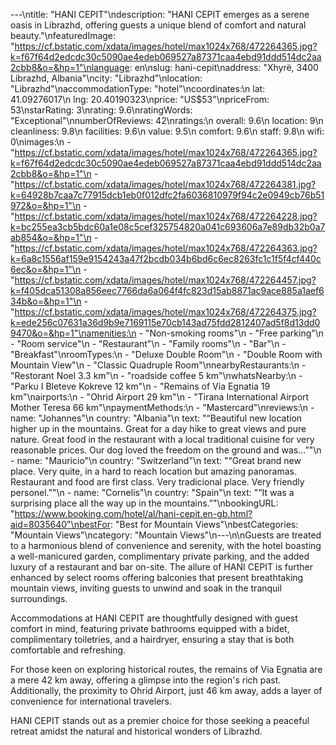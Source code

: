 ---\ntitle: "HANI CEPIT"\ndescription: "HANI CEPIT emerges as a serene oasis in Librazhd, offering guests a unique blend of comfort and natural beauty."\nfeaturedImage: "https://cf.bstatic.com/xdata/images/hotel/max1024x768/472264365.jpg?k=f67f64d2edcdc30c5090ae4edeb069527a87371caa4ebd91ddd514dc2aa2cbb8&o=&hp=1"\nlanguage: en\nslug: hani-cepit\naddress: "Xhyrë, 3400 Librazhd, Albania"\ncity: "Librazhd"\nlocation: "Librazhd"\naccommodationType: "hotel"\ncoordinates:\n  lat: 41.09276017\n  lng: 20.40190323\nprice: "US$53"\npriceFrom: 53\nstarRating: 3\nrating: 9.6\nratingWords: "Exceptional"\nnumberOfReviews: 42\nratings:\n  overall: 9.6\n  location: 9\n  cleanliness: 9.8\n  facilities: 9.6\n  value: 9.5\n  comfort: 9.6\n  staff: 9.8\n  wifi: 0\nimages:\n  - "https://cf.bstatic.com/xdata/images/hotel/max1024x768/472264365.jpg?k=f67f64d2edcdc30c5090ae4edeb069527a87371caa4ebd91ddd514dc2aa2cbb8&o=&hp=1"\n  - "https://cf.bstatic.com/xdata/images/hotel/max1024x768/472264381.jpg?k=64928b7caa7c77915dcb1eb0f012dfc2fa6036810979f94c2e0949cb76b51972&o=&hp=1"\n  - "https://cf.bstatic.com/xdata/images/hotel/max1024x768/472264228.jpg?k=bc255ea3cb5bdc60a1e08c5cef325754820a041c693606a7e89db32b0a7ab854&o=&hp=1"\n  - "https://cf.bstatic.com/xdata/images/hotel/max1024x768/472264363.jpg?k=6a8c1556af159e9154243a47f2bcdb034b6bd6c6ec8263fc1c1f5f4cf440c6ec&o=&hp=1"\n  - "https://cf.bstatic.com/xdata/images/hotel/max1024x768/472264457.jpg?k=f405dca51308a856eec7766da6a064f4fc823d15ab8871ac9ace885a1aef634b&o=&hp=1"\n  - "https://cf.bstatic.com/xdata/images/hotel/max1024x768/472264375.jpg?k=ede256c07631a36d9b9e7169115e70cb143ad75fdd2812407ad5f8d13dd09470&o=&hp=1"\namenities:\n  - "Non-smoking rooms"\n  - "Free parking"\n  - "Room service"\n  - "Restaurant"\n  - "Family rooms"\n  - "Bar"\n  - "Breakfast"\nroomTypes:\n  - "Deluxe Double Room"\n  - "Double Room with Mountain View"\n  - "Classic Quadruple Room"\nnearbyRestaurants:\n  - "Restorant Noel 3.3 km"\n  - "roadside coffee 5 km"\nwhatsNearby:\n  - "Parku I Bleteve Kokreve 12 km"\n  - "Remains of Via Egnatia 19 km"\nairports:\n  - "Ohrid Airport 29 km"\n  - "Tirana International Airport Mother Teresa 66 km"\npaymentMethods:\n  - "Mastercard"\nreviews:\n  - name: "Johannes"\n    country: "Albania"\n    text: "“Beautiful new location higher up in the mountains. Great for a day hike to great views and pure nature. Great food in the restaurant with a local traditional cuisine for very reasonable prices. Our dog loved the freedom on the ground and was...”"\n  - name: "Mauricio"\n    country: "Switzerland"\n    text: "“Great brand new place. Very quite, in a hard to reach location but amazing panoramas. Restaurant and food are first class. Very tradicional place. Very friendly personel.”"\n  - name: "Cornelis"\n    country: "Spain"\n    text: "“It was a surprising place all the way up in the mountains.”"\nbookingURL: "https://www.booking.com/hotel/al/hani-cepit.en-gb.html?aid=8035640"\nbestFor: "Best for Mountain Views"\nbestCategories: "Mountain Views"\ncategory: "Mountain Views"\n---\n\nGuests are treated to a harmonious blend of convenience and serenity, with the hotel boasting a well-manicured garden, complimentary private parking, and the added luxury of a restaurant and bar on-site. The allure of HANI CEPIT is further enhanced by select rooms offering balconies that present breathtaking mountain views, inviting guests to unwind and soak in the tranquil surroundings.

Accommodations at HANI CEPIT are thoughtfully designed with guest comfort in mind, featuring private bathrooms equipped with a bidet, complimentary toiletries, and a hairdryer, ensuring a stay that is both comfortable and refreshing.

For those keen on exploring historical routes, the remains of Via Egnatia are a mere 42 km away, offering a glimpse into the region's rich past. Additionally, the proximity to Ohrid Airport, just 46 km away, adds a layer of convenience for international travelers.

HANI CEPIT stands out as a premier choice for those seeking a peaceful retreat amidst the natural and historical wonders of Librazhd.